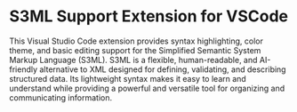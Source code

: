 # S3ML Support Extension for VSCode
 This Visual Studio Code extension provides syntax highlighting, color theme, and basic editing support for the Simplified Semantic System Markup Language (S3ML).  S3ML is a flexible, human-readable, and AI-friendly alternative to XML designed for defining, validating, and describing structured data. Its lightweight syntax makes it easy to learn and understand while providing a powerful and versatile tool for organizing and communicating information.
